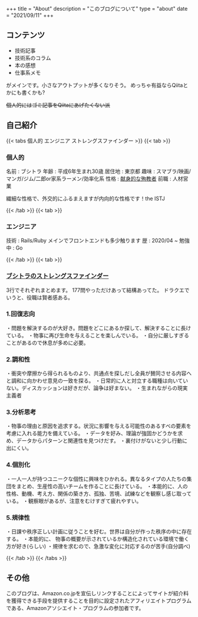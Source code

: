 +++
title = "About"
description = "このブログについて"
type = "about"
date = "2021/09/11"
+++

## コンテンツ

- 技術記事
- 技術系のコラム
- 本の感想
- 仕事系メモ

がメインです。小さなアウトプットが多くなりそう。
めっちゃ有益ならQiitaとかにも書くかも?

~~個人的にはゴミ記事をQiitaにあげたくない派~~

## 自己紹介

{{< tabs 個人的 エンジニア ストレングスファインダー >}}
  {{< tab >}}

  ### 個人的

  名前 : ブシトラ
  年齢 : 平成6年生まれ30歳
  居住地 : 東京都
  趣味 : スマブラ/映画/マンガ/ジム/二郎or家系ラーメン/効率化系
  性格 : [献身的な殉教者](https://egogram.zapass.co/egograms/kenshin-junkyo/6a599078-9937-4ca1-974e-3080766aed71)
  前職 : 人材営業

  繊細な性格で、外交的にふるまえますが内向的な性格です！the ISTJ

  {{< /tab >}}
  {{< tab >}}

  ### エンジニア

  技術 : Rails/Ruby メインでフロントエンドも多少触ります
  歴 : 2020/04 ~
  勉強中 : Go

  {{< /tab >}}
  {{< tab >}}

  ### [ブシトラのストレングスファインダー](https://amzn.to/3CMp30b)

  3行でそれぞれまとめます。
  177問やっただけあって結構あってた。
  ドラクエでいうと、役職は賢者感ある。
  ### 1.回復志向

  ・問題を解決するのが大好き。問題をどこにあるか探して、解決することに長けている。
  ・物事に再び生命を与えることを楽しんでいる。
  ・自分に厳しすぎることがあるので休息が多めに必要。
  ### 2.調和性

  ・衝突や摩擦から得られるものより、共通点を探しだし全員が賛同させる内容へと調和に向かわせ意見の一致を探る。
  ・日常的に人と対立する職種は向いていない。ディスカッションは好きだが、論争は好まない。
  ・生まれながらの現実主義者
  ### 3.分析思考

  ・物事の理由と原因を追求する。状況に影響を与える可能性のあるすべの要素を考慮に入れる能力を備えている。
  ・データを好み、理論が強固かどうかを求め、データからパターンと関連性を見つけだす。
  ・裏付けがないと少し行動に出にくい。
   ### 4.個別化

   ・一人一人が持つユニークな個性に興味をひかれる。異なるタイプの人たちの集団をまとめ、生産性の高いチームを作ることに長けている。
   ・本能的に、人の性格、動機、考え方、関係の築き方、孤独、苦境、試練などを観察し感じ取っている。
   ・観察眼があるが、注意をむけすぎて疲れやすい。
   ### 5.規律性

   ・日課や秩序正しい計画に従うことを好む。世界は自分が作った秩序の中に存在する。
   ・本能的に、 物事の概要が示されているか構造化されている環境で働く方が好き(らしい)
   ・規律を求むので、急激な変化に対応するのが苦手(自分調べ)

  {{< /tab >}}
{{< /tabs >}}

## その他

このブログは、Amazon.co.jpを宣伝しリンクすることによってサイトが紹介料を獲得できる手段を提供することを目的に設定されたアフィリエイトプログラムである、Amazonアソシエイト・プログラムの参加者です。
